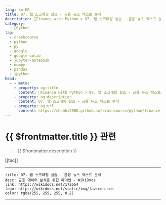 ```yaml
---
lang: ko-KR
title: 07. 웹 스크래핑 실습 - 금융 뉴스 텍스트 분석
description: 🐍Finance with Python > 07. 웹 스크래핑 실습 - 금융 뉴스 텍스트 분석
category:
  - 🐍Python
tag: 
  - crashcourse
  - python
  - py
  - google
  - google-colab
  - jupyter-notebook
  - numpy
  - pandas
  - ipython
head:
  - - meta:
    - property: og:title
      content: 🐍Finance with Python > 07. 웹 스크래핑 실습 - 금융 뉴스 텍스트 분석
    - property: og:description
      content: 07. 웹 스크래핑 실습 - 금융 뉴스 텍스트 분석
    - property: og:url
      content: https://chanhi2000.github.io/crashcourse/python/finance-w-python/07.html
---
```


# {{ $frontmatter.title }} 관련

> {{ $frontmatter.description }}

[[toc]]

---

```component VPCard
title: 07. 웹 스크래핑 실습 - 금융 뉴스 텍스트 분석
desc: 금융 데이터 분석을 위한 파이썬 - WikiDocs
link: https://wikidocs.net/172654
logo: https://wikidocs.net/static/img/favicon.ico
color: rgba(255, 255, 255, 0.2)
```

---

<TagLinks />